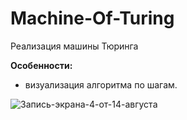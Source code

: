 # Machine-Of-Turing
Реализация машины Тюринга

<b>Особенности:</b>
- визуализация алгоритма по шагам.

![Запись-экрана-4-от-14-августа](https://user-images.githubusercontent.com/110388383/184544762-16c54d4f-4b81-4f32-8166-2703f6cf1dc4.gif)


